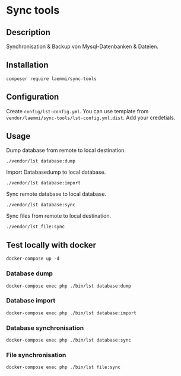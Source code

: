 # Sync tools 

## Description
Synchronisation & Backup von Mysql-Datenbanken & Dateien. 

## Installation

    composer require laemmi/sync-tools

## Configuration
Create `config/lst-config.yml`. You can use template from `vendor/laemmi/sync-tools/lst-config.yml.dist`.
Add your credetials.

## Usage
Dump database from remote to local destination.

    ./vendor/lst database:dump

Import Databasedump to local database.

    ./vendor/lst database:import

Sync remote database to local database.

    ./vendor/lst database:sync

Sync files from remote to local destination.

    ./vendor/lst file:sync

## Test locally with docker

    docker-compose up -d

### Database dump

    docker-compose exec php ./bin/lst database:dump

### Database import
    
    docker-compose exec php ./bin/lst database:import

### Database synchronisation

    docker-compose exec php ./bin/lst database:sync

### File synchronisation

    docker-compose exec php ./bin/lst file:sync